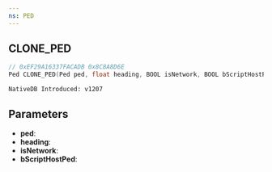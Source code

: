 ```yaml
---
ns: PED
---
```

## CLONE_PED

```c
// 0xEF29A16337FACADB 0x8C8A8D6E
Ped CLONE_PED(Ped ped, float heading, BOOL isNetwork, BOOL bScriptHostPed);
```

```
NativeDB Introduced: v1207
```

## Parameters
* **ped**:
* **heading**:
* **isNetwork**:
* **bScriptHostPed**:
